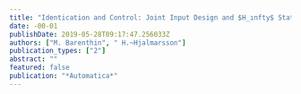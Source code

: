 ```yaml
---
title: "Identication and Control: Joint Input Design and $H_ınfty$ State Feedback with Ellipsoidal Parametric Uncertainty via LMIs"
date: -00-01
publishDate: 2019-05-28T09:17:47.256033Z
authors: ["M. Barenthin", " H.~Hjalmarsson"]
publication_types: ["2"]
abstract: ""
featured: false
publication: "*Automatica*"
---
```


